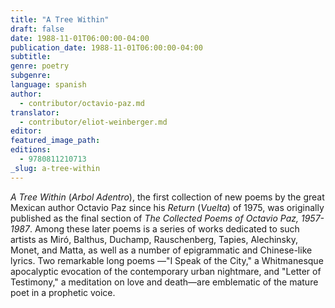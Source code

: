 ```yaml
---
title: "A Tree Within"
draft: false
date: 1988-11-01T06:00:00-04:00
publication_date: 1988-11-01T06:00:00-04:00
subtitle:
genre: poetry
subgenre:
language: spanish
author:
  - contributor/octavio-paz.md
translator:
  - contributor/eliot-weinberger.md
editor:
featured_image_path:
editions:
  - 9780811210713
_slug: a-tree-within
---
```


_A Tree Within_ (_Arbol Adentro_), the first collection of new poems by the great Mexican author Octavio Paz since his _Return_ (_Vuelta_) of 1975, was originally published as the final section of _The Collected Poems of Octavio Paz, 1957-1987_. Among these later poems is a series of works dedicated to such artists as Miró, Balthus, Duchamp, Rauschenberg, Tapies, Alechinsky, Monet, and Matta, as well as a number of epigrammatic and Chinese-like lyrics. Two remarkable long poems ––"I Speak of the City," a Whitmanesque apocalyptic evocation of the contemporary urban nightmare, and "Letter of Testimony," a meditation on love and death––are emblematic of the mature poet in a prophetic voice.

